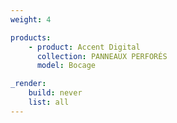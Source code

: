 ```yaml
---
weight: 4

products:
    - product: Accent Digital
      collection: PANNEAUX PERFORÉS
      model: Bocage

_render:
    build: never
    list: all
---
```

